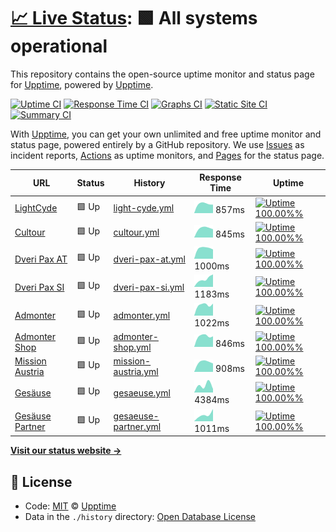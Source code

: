 # [📈 Live Status](https://status.lightcyde.agency): <!--live status--> **🟩 All systems operational**

This repository contains the open-source uptime monitor and status page for [Upptime](https://upptime.js.org), powered by [Upptime](https://github.com/upptime/upptime).

[![Uptime CI](https://github.com/koj-co/upptime/workflows/Uptime%20CI/badge.svg)](https://github.com/koj-co/upptime/actions?query=workflow%3A%22Uptime+CI%22)
[![Response Time CI](https://github.com/koj-co/upptime/workflows/Response%20Time%20CI/badge.svg)](https://github.com/koj-co/upptime/actions?query=workflow%3A%22Response+Time+CI%22)
[![Graphs CI](https://github.com/koj-co/upptime/workflows/Graphs%20CI/badge.svg)](https://github.com/koj-co/upptime/actions?query=workflow%3A%22Graphs+CI%22)
[![Static Site CI](https://github.com/koj-co/upptime/workflows/Static%20Site%20CI/badge.svg)](https://github.com/koj-co/upptime/actions?query=workflow%3A%22Static+Site+CI%22)
[![Summary CI](https://github.com/koj-co/upptime/workflows/Summary%20CI/badge.svg)](https://github.com/koj-co/upptime/actions?query=workflow%3A%22Summary+CI%22)

With [Upptime](https://upptime.js.org), you can get your own unlimited and free uptime monitor and status page, powered entirely by a GitHub repository. We use [Issues](https://github.com/upptime/upptime/issues) as incident reports, [Actions](https://github.com/upptime/upptime/actions) as uptime monitors, and [Pages](https://demo.upptime.js.org) for the status page.

<!--start: status pages-->
<!-- This summary is generated by Upptime (https://github.com/upptime/upptime) -->
<!-- Do not edit this manually, your changes will be overwritten -->

| URL                                            | Status | History                                                                                                  | Response Time                                                                          | Uptime                                                                                                                                                                                                                            |
| ---------------------------------------------- | ------ | -------------------------------------------------------------------------------------------------------- | -------------------------------------------------------------------------------------- | --------------------------------------------------------------------------------------------------------------------------------------------------------------------------------------------------------------------------------- |
| [LightCyde](https://lightcyde.agency)          | 🟩 Up  | [light-cyde.yml](https://github.com/lightcyde/upptime/commits/master/history/light-cyde.yml)             | <img alt="Response time graph" src="./graphs/light-cyde.png" height="20"> 857ms        | [![Uptime 100.00%%](https://img.shields.io/endpoint?url=https%3A%2F%2Fraw.githubusercontent.com%2Flightcyde%2Fupptime%2Fmaster%2Fapi%2Flight-cyde%2Fuptime.json)](https://status.lightcyde.agency/history/light-cyde)             |
| [Cultour](https://cultour.digital)             | 🟩 Up  | [cultour.yml](https://github.com/lightcyde/upptime/commits/master/history/cultour.yml)                   | <img alt="Response time graph" src="./graphs/cultour.png" height="20"> 845ms           | [![Uptime 100.00%%](https://img.shields.io/endpoint?url=https%3A%2F%2Fraw.githubusercontent.com%2Flightcyde%2Fupptime%2Fmaster%2Fapi%2Fcultour%2Fuptime.json)](https://status.lightcyde.agency/history/cultour)                   |
| [Dveri Pax AT](https://dveri-pax.at)           | 🟩 Up  | [dveri-pax-at.yml](https://github.com/lightcyde/upptime/commits/master/history/dveri-pax-at.yml)         | <img alt="Response time graph" src="./graphs/dveri-pax-at.png" height="20"> 1000ms     | [![Uptime 100.00%%](https://img.shields.io/endpoint?url=https%3A%2F%2Fraw.githubusercontent.com%2Flightcyde%2Fupptime%2Fmaster%2Fapi%2Fdveri-pax-at%2Fuptime.json)](https://status.lightcyde.agency/history/dveri-pax-at)         |
| [Dveri Pax SI](https://dveri-pax.si)           | 🟩 Up  | [dveri-pax-si.yml](https://github.com/lightcyde/upptime/commits/master/history/dveri-pax-si.yml)         | <img alt="Response time graph" src="./graphs/dveri-pax-si.png" height="20"> 1183ms     | [![Uptime 100.00%%](https://img.shields.io/endpoint?url=https%3A%2F%2Fraw.githubusercontent.com%2Flightcyde%2Fupptime%2Fmaster%2Fapi%2Fdveri-pax-si%2Fuptime.json)](https://status.lightcyde.agency/history/dveri-pax-si)         |
| [Admonter](https://admonter.com)               | 🟩 Up  | [admonter.yml](https://github.com/lightcyde/upptime/commits/master/history/admonter.yml)                 | <img alt="Response time graph" src="./graphs/admonter.png" height="20"> 1022ms         | [![Uptime 100.00%%](https://img.shields.io/endpoint?url=https%3A%2F%2Fraw.githubusercontent.com%2Flightcyde%2Fupptime%2Fmaster%2Fapi%2Fadmonter%2Fuptime.json)](https://status.lightcyde.agency/history/admonter)                 |
| [Admonter Shop](https://shop.admonter.com)     | 🟩 Up  | [admonter-shop.yml](https://github.com/lightcyde/upptime/commits/master/history/admonter-shop.yml)       | <img alt="Response time graph" src="./graphs/admonter-shop.png" height="20"> 846ms     | [![Uptime 100.00%%](https://img.shields.io/endpoint?url=https%3A%2F%2Fraw.githubusercontent.com%2Flightcyde%2Fupptime%2Fmaster%2Fapi%2Fadmonter-shop%2Fuptime.json)](https://status.lightcyde.agency/history/admonter-shop)       |
| [Mission Austria](https://mission-austria.at)  | 🟩 Up  | [mission-austria.yml](https://github.com/lightcyde/upptime/commits/master/history/mission-austria.yml)   | <img alt="Response time graph" src="./graphs/mission-austria.png" height="20"> 908ms   | [![Uptime 100.00%%](https://img.shields.io/endpoint?url=https%3A%2F%2Fraw.githubusercontent.com%2Flightcyde%2Fupptime%2Fmaster%2Fapi%2Fmission-austria%2Fuptime.json)](https://status.lightcyde.agency/history/mission-austria)   |
| [Gesäuse](https://gesaeuse.at)                 | 🟩 Up  | [gesaeuse.yml](https://github.com/lightcyde/upptime/commits/master/history/gesaeuse.yml)                 | <img alt="Response time graph" src="./graphs/gesaeuse.png" height="20"> 4384ms         | [![Uptime 100.00%%](https://img.shields.io/endpoint?url=https%3A%2F%2Fraw.githubusercontent.com%2Flightcyde%2Fupptime%2Fmaster%2Fapi%2Fgesaeuse%2Fuptime.json)](https://status.lightcyde.agency/history/gesaeuse)                 |
| [Gesäuse Partner](https://partner.gesaeuse.at) | 🟩 Up  | [gesaeuse-partner.yml](https://github.com/lightcyde/upptime/commits/master/history/gesaeuse-partner.yml) | <img alt="Response time graph" src="./graphs/gesaeuse-partner.png" height="20"> 1011ms | [![Uptime 100.00%%](https://img.shields.io/endpoint?url=https%3A%2F%2Fraw.githubusercontent.com%2Flightcyde%2Fupptime%2Fmaster%2Fapi%2Fgesaeuse-partner%2Fuptime.json)](https://status.lightcyde.agency/history/gesaeuse-partner) |

<!--end: status pages-->

[**Visit our status website →**](https://status.lightcyde.agency)

## 📄 License

- Code: [MIT](./LICENSE) © [Upptime](https://upptime.js.org)
- Data in the `./history` directory: [Open Database License](https://opendatacommons.org/licenses/odbl/1-0/)
